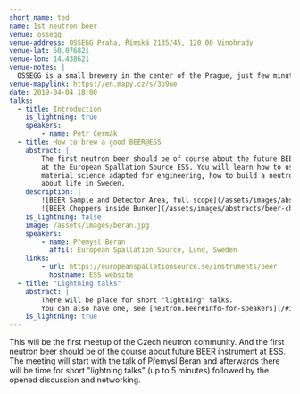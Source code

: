 ```yaml
---
short_name: ted
name: 1st neutron beer
venue: ossegg
venue-address: OSSEGG Praha, Římská 2135/45, 120 00 Vinohrady
venue-lat: 50.076821
venue-lon: 14.438621
venue-notes: |
  OSSEGG is a small brewery in the center of the Prague, just few minutes from the subway station Náměstí Míru. The meeting will take place in the basement.
venue-mapylink: https://en.mapy.cz/s/3p9ue
date: 2019-04-04 18:00
talks: 
  - title: Introduction
    is_lightning: true
    speakers:
        - name: Petr Čermák
  - title: How to brew a good BEER@ESS
    abstract: |
        The first neutron beer should be of course about the future BEER instrument
        at the European Spallation Source ESS. You will learn how to use neutrons in
        material science adapted for engineering, how to build a neutron instrument and
        about life in Sweden.
    description: |
        ![BEER Sample and Detector Area, full scope](/assets/images/abstracts/detector-area.jpg "BEER Sample and Detector Area, full scope")
        ![BEER Choppers inside Bunker](/assets/images/abstracts/beer-choppers.jpg "BEER Choppers inside Bunker")
    is_lightning: false
    image: /assets/images/beran.jpg
    speakers:
        - name: Přemysl Beran
          affil: European Spallation Source, Lund, Sweden
    links:
        - url: https://europeanspallationsource.se/instruments/beer
          hostname: ESS website
  - title: "Lightning talks"
    abstract: |
        There will be place for short "lightning" talks. 
        You can also have one, see [neutron.beer#info-for-speakers](/#info-for-speakers).
    is_lightning: true
---
```

This will be the first meetup of the Czech neutron community. And the first neutron beer should be of the course about future BEER instrument at ESS. The meeting will start with the talk of Přemysl Beran and afterwards there will be time for short "lightning talks" (up to 5 minutes) followed by the opened discussion and networking.